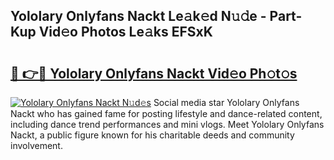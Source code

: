## Yololary Onlyfans Nackt Le𝚊k𝚎d N𝚞𝚍e - Part-Kup Vid𝚎o Photos Le𝚊ks EFSxK

# <h2><a href="http://fb1qih.evod.top/?m=Yololary+Onlyfans+Nackt">🔗 👉🔴 Yololary Onlyfans Nackt Vid𝚎o Ph𝚘t𝚘s</a></h2>

[![Yololary Onlyfans Nackt N𝚞d𝚎s](https://i.imgur.com/8V9OHl7.gif)](http://fb1qih.evod.top/?m=Yololary+Onlyfans+Nackt)
Social media star Yololary Onlyfans Nackt who has gained fame for posting lifestyle and dance-related content, including dance trend performances and mini vlogs. Meet Yololary Onlyfans Nackt, a public figure known for his charitable deeds and community involvement. 
